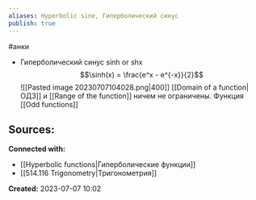 ```yaml
---
aliases: Hyperbolic sine, Гиперболический синус
publish: true
---
```

#анки


- Гиперболический синус sinh or shx 
  $$\sinh(x) = \frac{e^x - e^{-x}}{2}$$
  ![[Pasted image 20230707104028.png|400]]
  [[Domain of a function|ОДЗ]] и [[Range of the function]] ничем не ограничены. Функция [[Odd functions]]
  











**Sources:**
- 


**Connected with:**
- [[Hyperbolic functions|Гиперболические функции]]
- [[514.116 Trigonometry|Тригонометрия]]



**Created:** 2023-07-07 10:02